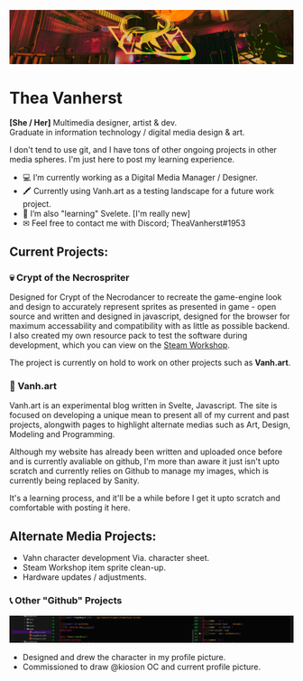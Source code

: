 <p align="center">
  <picture>
   <img alt="Vanh Logo" src="brandRes/halloBanner.png">
  </picture>
</p>

# Thea Vanherst

 **[She / Her]** Multimedia designer, artist & dev.<br>
Graduate in information technology / digital media design & art.

I don't tend to use git, and I have tons of other ongoing projects in other media spheres. I'm just here to post my learning experience.

  - 💻 I’m currently working as a Digital Media Manager / Designer.
  - 🖍 Currently using Vanh.art as a testing landscape for a future work project.
  - 🧮 I’m also "learning" Svelete. [I'm really new]
  - ✉ Feel free to contact me with Discord; TheaVanherst#1953

## Current Projects:
### 💀 Crypt of the Necrospriter
Designed for Crypt of the Necrodancer to recreate the game-engine look and design to accurately represent sprites as presented in game - open source and written and designed in javascript, designed for the browser for maximum accessability and compatibility with as little as possible backend.<br>
I also created my own resource pack to test the software during development, which you can view on the [Steam Workshop](https://steamcommunity.com/sharedfiles/filedetails/?id=2893560157).

The project is currently on hold to work on other projects such as **Vanh.art**.<br>

### 🦈 Vanh.art
Vanh.art is an experimental blog written in Svelte, Javascript. 
The site is focused on developing a unique mean to present all of my current and past projects, alongwith pages to highlight alternate medias such as Art, Design, Modeling and Programming.

Although my website has already been written and uploaded once before and is currently avaliable on github, I'm more than aware it just isn't upto scratch and currently relies on Github to manage my images, which is currently being replaced by Sanity.

It's a learning process, and it'll be a while before I get it upto scratch and comfortable with posting it here.

## Alternate Media Projects:
- Vahn character development Via. character sheet.
- Steam Workshop item sprite clean-up.
- Hardware updates / adjustments.

### 📞 Other "Github" Projects
<picture>
    <img alt="Vansche.me" src="./static/Vanshe.me%20Demo.png">
</picture>

- Designed and drew the character in my profile picture.
- Commissioned to draw @kiosion OC and current profile picture.
